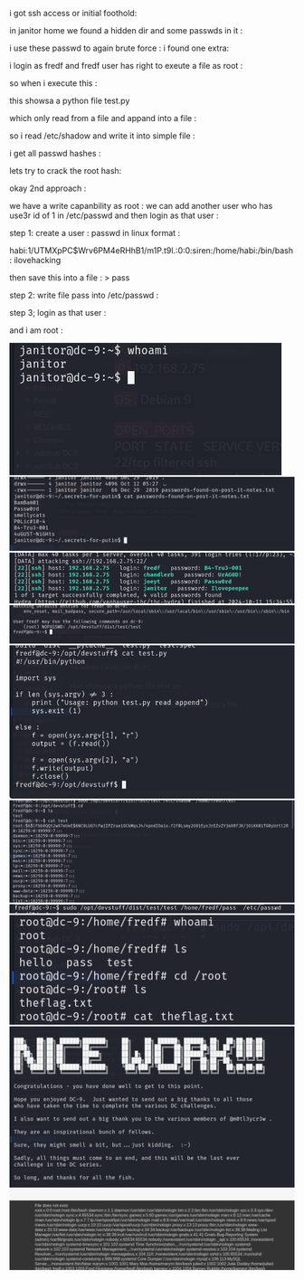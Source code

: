 i got ssh access or initial foothold:


in janitor home we found a hidden dir and some passwds in it :



i use these passwd to again brute force : i found one extra:



i login  as fredf and fredf user has right to exeute a file as root :




so when i execute this : 

this showsa a python file test.py 

which only read from a file and appand into a file :




so i read /etc/shadow and write it into simple file : 

i get all passwd hashes :



lets try to crack the root hash:

okay 2nd approach :

we have a write capanbility as root : we can add another user who has use3r id of 1 in /etc/passwd and then login as that user :

step 1: create a user : passwd in linux format :

habi:$1$/UTMXpPC$Wrv6PM4eRHhB1/m1P.t9l.:0:0:siren:/home/habi:/bin/bash  : ilovehacking 

then save this into a file : > pass


step 2: write file pass into /etc/passwd :



step 3; login as that user :


and i am root :









![unnamed_95ebceaffd124759a8d18656ea27511e](unnamed_95ebceaffd124759a8d18656ea27511e.png)
![unnamed_249a70c3f9234424ac01f99f974e282b](unnamed_249a70c3f9234424ac01f99f974e282b.png)
![unnamed_eef8e9884e794c2daa48f856345ca6c4](unnamed_eef8e9884e794c2daa48f856345ca6c4.png)
![unnamed_77694c2b78da4385baab1d44b2e3fcaa](unnamed_77694c2b78da4385baab1d44b2e3fcaa.png)
![unnamed_ca07b9220ebd482b93d744689c887f7d](unnamed_ca07b9220ebd482b93d744689c887f7d.png)
![unnamed_ad4c56da6fb04cce8bcf0c9f8e1b804a](unnamed_ad4c56da6fb04cce8bcf0c9f8e1b804a.png)
![unnamed_82bf8b6e9d8343d8bd0f1c47470f2f2f](unnamed_82bf8b6e9d8343d8bd0f1c47470f2f2f.png)
![unnamed_45c7e3fca64248109f11dd29973bf5fe](unnamed_45c7e3fca64248109f11dd29973bf5fe.png)
![unnamed_c4be9b1b020549069467f9eb480ac561](unnamed_c4be9b1b020549069467f9eb480ac561.png)
![unnamed_61381dac439b4dd9b2602f82a252d0c8](unnamed_61381dac439b4dd9b2602f82a252d0c8.png)
